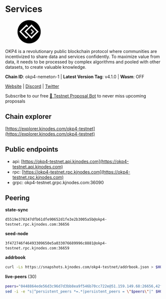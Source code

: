 # Services

<figure><img src="https://raw.githubusercontent.com/kj89/cosmos-images/main/logos/okp4.png" alt=""><figcaption></figcaption></figure>

OKP4 is a revolutionary public blockchain protocol where communities are incentivized to  share data and services confidently. To maximize value from data, it needs to be processed  by complex algorithms and pooled with other datasets, to create valuable knowledge.

**Chain ID**: okp4-nemeton-1 | **Latest Version Tag**: v4.1.0 | **Wasm**: OFF

[Website](https://okp4.network) | [Discord](https://discord.gg/okp4) | [Twitter](https://twitter.com/OKP4_Protocol)



Subscribe to our free [🤖 Testnet Proposal Bot](https://t.me/kjnodes_testnet_proposal_bot) to never miss upcoming proposals


## Chain explorer
[https://explorer.kjnodes.com/okp4-testnet](https://explorer.kjnodes.com/okp4-testnet)

## Public endpoints

* api: [https://okp4-testnet.api.kjnodes.com](https://okp4-testnet.api.kjnodes.com)
* rpc: [https://okp4-testnet.rpc.kjnodes.com](https://okp4-testnet.rpc.kjnodes.com)
* grpc: okp4-testnet.grpc.kjnodes.com:36090

## Peering

**state-sync**

```text
d5519e378247dfb61dfe90652d1fe3e2b3005a5b@okp4-testnet.rpc.kjnodes.com:36656
```

**seed-node**

```text
3f472746f46493309650e5a033076689996c8881@okp4-testnet.rpc.kjnodes.com:36659
```

**addrbook**
```bash
curl -Ls https://snapshots.kjnodes.com/okp4-testnet/addrbook.json > $HOME/.okp4d/config/addrbook.json
```

**live-peers** (30)
```bash
peers="0448864ede56d3c96d7d3bb8ea9f546b70cc722e@51.159.149.68:26656,42fbb917fca6787bc3ab774865f4bb1ef950f114@65.108.226.26:30656,7dfc61d3ac9f6da7fa9f4893bc0ffa17ef8006e6@185.111.159.139:36656,78d923333e39e747c6a7fbfcc822ec6279990556@91.211.251.232:28656,5a48f6e97236ea2b75184a8c4c4ddd7c5a939a2e@65.109.65.163:20456,874373b78d2cd50e716aa464bf407581d9305655@94.250.201.130:27656,c5616b6e6a0612f8800898e8e3ced17ffd87877a@51.178.65.184:26656,0521f5697fd89fc58bfbe0867525a9fe9efc12f4@65.109.154.182:38656,ead118d7cbe51cbabf5a77b69db7255512f41023@88.208.34.134:60656,603828b0b21b150ece5aeee9d548a259d08348ec@65.108.224.156:26656,584871b6f75e970f5a95f9532fdc05fc91d6b447@65.109.116.204:20456,c5ef62186e9aad1f83cab06f91533d1d5709bba7@65.109.117.212:13093,14f8949ab0a276d2e55c8fa6255430881978a619@185.192.96.236:26656,b0b56d944cf1cc569a1e77e0923e075bad94d755@141.95.145.41:28656,23e895e7d650f43e1f53522165607b71685f8cfa@65.108.75.107:26656,d1a0ff9bd7ea1ebd06bc7158f3523f5e557328be@163.172.135.127:26656,5c2a752c9b1952dbed075c56c600c3a79b58c395@95.214.55.232:26996,6a66a38bdd5895ec6f1ce18b3430860a30e18e02@142.132.149.118:26656,8cdeb85dada114c959c36bb59ce258c65ae3a09c@88.198.242.163:36656,8a7605d8ae4338de5b7a0d5c70244ce05e377630@85.10.200.221:26656,854cc8b83a48ba4394c1940b57d0f42ec013e033@38.242.251.204:26656,44c4ad482cf8f1d9e7e18968da78bd0349fe853e@5.78.54.193:26656,0ef08b8e85a4803b75ed5d32f13e0b4f78afe855@65.109.80.158:13656,fff0a8c202befd9459ff93783a0e7756da305fe3@38.242.150.63:16656,74349a1cb9479b291866debe2042de8a2e88b850@65.108.233.109:17656,12367c976a54980789e56c4fcaa5c38576be9ce1@65.109.89.5:32656,82bb185819e5cf2bb6a9896447672efca27f28cb@65.109.15.202:26656,8bccab4596e8bc162763bad6597d43523e6c32f8@104.194.8.68:26656,d5519e378247dfb61dfe90652d1fe3e2b3005a5b@65.109.68.190:36656,8527f34bd6e542304809386896997d12d80e5e0e@65.108.237.232:29656"
sed -i -e "s|^persistent_peers *=.*|persistent_peers = \"$peers\"|" $HOME/.okp4d/config/config.toml
```
